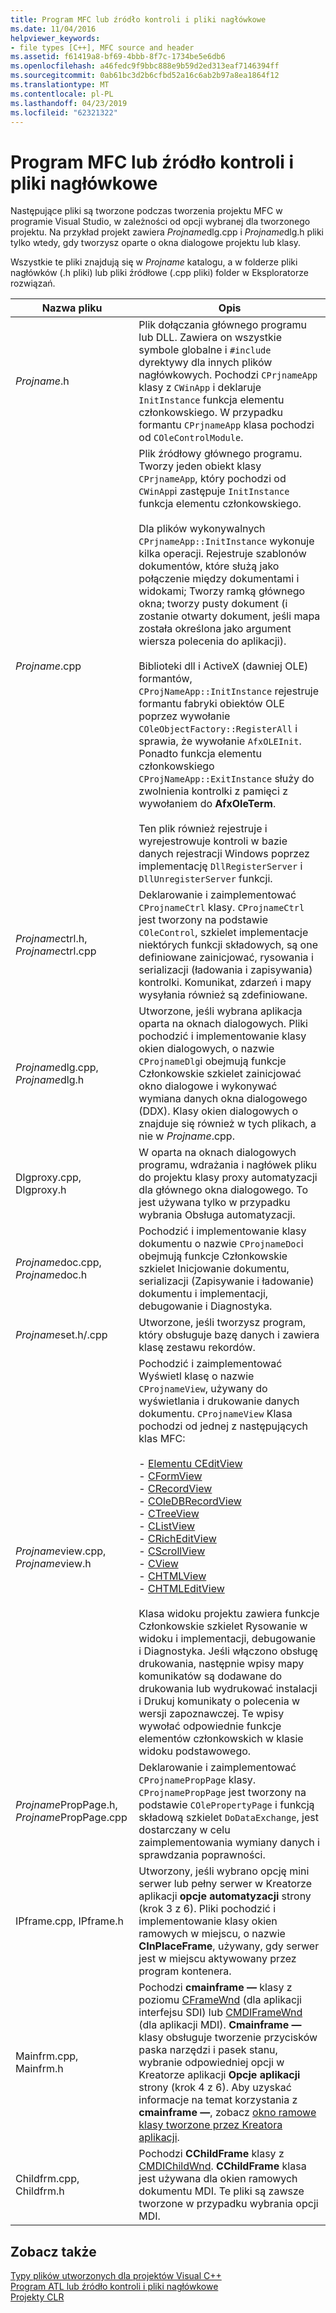 ```yaml
---
title: Program MFC lub źródło kontroli i pliki nagłówkowe
ms.date: 11/04/2016
helpviewer_keywords:
- file types [C++], MFC source and header
ms.assetid: f61419a8-bf69-4bbb-8f7c-1734be5e6db6
ms.openlocfilehash: a46fedc9f9bbc888e9b59d2ed313eaf7146394ff
ms.sourcegitcommit: 0ab61bc3d2b6cfbd52a16c6ab2b97a8ea1864f12
ms.translationtype: MT
ms.contentlocale: pl-PL
ms.lasthandoff: 04/23/2019
ms.locfileid: "62321322"
---
```

# <a name="mfc-program-or-control-source-and-header-files"></a>Program MFC lub źródło kontroli i pliki nagłówkowe

Następujące pliki są tworzone podczas tworzenia projektu MFC w programie Visual Studio, w zależności od opcji wybranej dla tworzonego projektu. Na przykład projekt zawiera *Projname*dlg.cpp i *Projname*dlg.h pliki tylko wtedy, gdy tworzysz oparte o okna dialogowe projektu lub klasy.

Wszystkie te pliki znajdują się w *Projname* katalogu, a w folderze pliki nagłówków (.h pliki) lub pliki źródłowe (.cpp pliki) folder w Eksploratorze rozwiązań.

|Nazwa pliku|Opis|
|---------------|-----------------|
|*Projname*.h|Plik dołączania głównego programu lub DLL. Zawiera on wszystkie symbole globalne i `#include` dyrektywy dla innych plików nagłówkowych. Pochodzi `CPrjnameApp` klasy z `CWinApp` i deklaruje `InitInstance` funkcja elementu członkowskiego. W przypadku formantu `CPrjnameApp` klasa pochodzi od `COleControlModule`.|
|*Projname*.cpp|Plik źródłowy głównego programu. Tworzy jeden obiekt klasy `CPrjnameApp`, który pochodzi od `CWinApp`i zastępuje `InitInstance` funkcja elementu członkowskiego.<br /><br /> Dla plików wykonywalnych `CPrjnameApp::InitInstance` wykonuje kilka operacji. Rejestruje szablonów dokumentów, które służą jako połączenie między dokumentami i widokami; Tworzy ramką głównego okna; tworzy pusty dokument (i zostanie otwarty dokument, jeśli mapa została określona jako argument wiersza polecenia do aplikacji).<br /><br /> Biblioteki dll i ActiveX (dawniej OLE) formantów, `CProjNameApp::InitInstance` rejestruje formantu fabryki obiektów OLE poprzez wywołanie `COleObjectFactory::RegisterAll` i sprawia, że wywołanie `AfxOLEInit`. Ponadto funkcja elementu członkowskiego `CProjNameApp::ExitInstance` służy do zwolnienia kontrolki z pamięci z wywołaniem do **AfxOleTerm**.<br /><br /> Ten plik również rejestruje i wyrejestrowuje kontroli w bazie danych rejestracji Windows poprzez implementację `DllRegisterServer` i `DllUnregisterServer` funkcji.|
|*Projname*ctrl.h, *Projname*ctrl.cpp|Deklarowanie i zaimplementować `CProjnameCtrl` klasy. `CProjnameCtrl` jest tworzony na podstawie `COleControl`, szkielet implementacje niektórych funkcji składowych, są one definiowane zainicjować, rysowania i serializacji (ładowania i zapisywania) kontrolki. Komunikat, zdarzeń i mapy wysyłania również są zdefiniowane.|
|*Projname*dlg.cpp, *Projname*dlg.h|Utworzone, jeśli wybrana aplikacja oparta na oknach dialogowych. Pliki pochodzić i implementowanie klasy okien dialogowych, o nazwie `CProjnameDlg`i obejmują funkcje Członkowskie szkielet zainicjować okno dialogowe i wykonywać wymiana danych okna dialogowego (DDX). Klasy okien dialogowych o znajduje się również w tych plikach, a nie w *Projname*.cpp.|
|Dlgproxy.cpp, Dlgproxy.h|W oparta na oknach dialogowych programu, wdrażania i nagłówek pliku do projektu klasy proxy automatyzacji dla głównego okna dialogowego. To jest używana tylko w przypadku wybrania Obsługa automatyzacji.|
|*Projname*doc.cpp, *Projname*doc.h|Pochodzić i implementowanie klasy dokumentu o nazwie `CProjnameDoc`i obejmują funkcje Członkowskie szkielet Inicjowanie dokumentu, serializacji (Zapisywanie i ładowanie) dokumentu i implementacji, debugowanie i Diagnostyka.|
|*Projname*set.h/.cpp|Utworzone, jeśli tworzysz program, który obsługuje bazę danych i zawiera klasę zestawu rekordów.|
|*Projname*view.cpp, *Projname*view.h|Pochodzić i zaimplementować Wyświetl klasę o nazwie `CProjnameView`, używany do wyświetlania i drukowanie danych dokumentu. `CProjnameView` Klasa pochodzi od jednej z następujących klas MFC:<br /><br />- [Elementu CEditView](../../mfc/reference/ceditview-class.md)<br />- [CFormView](../../mfc/reference/cformview-class.md)<br />- [CRecordView](../../mfc/reference/crecordview-class.md)<br />- [COleDBRecordView](../../mfc/reference/coledbrecordview-class.md)<br />- [CTreeView](../../mfc/reference/ctreeview-class.md)<br />- [CListView](../../mfc/reference/clistview-class.md)<br />- [CRichEditView](../../mfc/reference/cricheditview-class.md)<br />- [CScrollView](../../mfc/reference/cscrollview-class.md)<br />- [CView](../../mfc/reference/cview-class.md)<br />- [CHTMLView](../../mfc/reference/chtmlview-class.md)<br />- [CHTMLEditView](../../mfc/reference/chtmleditview-class.md)<br /><br /> Klasa widoku projektu zawiera funkcje Członkowskie szkielet Rysowanie w widoku i implementacji, debugowanie i Diagnostyka. Jeśli włączono obsługę drukowania, następnie wpisy mapy komunikatów są dodawane do drukowania lub wydrukować instalacji i Drukuj komunikaty o polecenia w wersji zapoznawczej. Te wpisy wywołać odpowiednie funkcje elementów członkowskich w klasie widoku podstawowego.|
|*Projname*PropPage.h, *Projname*PropPage.cpp|Deklarowanie i zaimplementować `CProjnamePropPage` klasy. `CProjnamePropPage` jest tworzony na podstawie `COlePropertyPage` i funkcją składową szkielet `DoDataExchange`, jest dostarczany w celu zaimplementowania wymiany danych i sprawdzania poprawności.|
|IPframe.cpp, IPframe.h|Utworzony, jeśli wybrano opcję mini serwer lub pełny serwer w Kreatorze aplikacji **opcje automatyzacji** strony (krok 3 z 6). Pliki pochodzić i implementowanie klasy okien ramowych w miejscu, o nazwie **CInPlaceFrame**, używany, gdy serwer jest w miejscu aktywowany przez program kontenera.|
|Mainfrm.cpp, Mainfrm.h|Pochodzi **cmainframe —** klasy z poziomu [CFrameWnd](../../mfc/reference/cframewnd-class.md) (dla aplikacji interfejsu SDI) lub [CMDIFrameWnd](../../mfc/reference/cmdiframewnd-class.md) (dla aplikacji MDI). **Cmainframe —** klasy obsługuje tworzenie przycisków paska narzędzi i pasek stanu, wybranie odpowiedniej opcji w Kreatorze aplikacji **Opcje aplikacji** strony (krok 4 z 6). Aby uzyskać informacje na temat korzystania z **cmainframe —**, zobacz [okno ramowe klasy tworzone przez Kreatora aplikacji](../../mfc/frame-window-classes-created-by-the-application-wizard.md).|
|Childfrm.cpp, Childfrm.h|Pochodzi **CChildFrame** klasy z [CMDIChildWnd](../../mfc/reference/cmdichildwnd-class.md). **CChildFrame** klasa jest używana dla okien ramowych dokumentu MDI. Te pliki są zawsze tworzone w przypadku wybrania opcji MDI.|

## <a name="see-also"></a>Zobacz także

[Typy plików utworzonych dla projektów Visual C++](file-types-created-for-visual-cpp-projects.md)<br>
[Program ATL lub źródło kontroli i pliki nagłówkowe](atl-program-or-control-source-and-header-files.md)<br>
[Projekty CLR](files-created-for-clr-projects.md)
